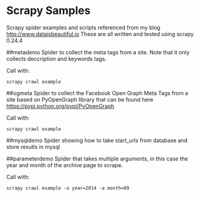 Scrapy Samples
==============

Scrapy spider examples and scripts referenced from my blog http://www.dataisbeautiful.io
These are all written and tested using scrapy 0.24.4

##metademo
Spider to collect the meta tags from a site. Note that it only collects deccription and keywords tags.

Call with:

`scrapy crawl example`

##ogmeta
Spider to collect the Facebook Open Graph Meta Tags from a site based on PyOpenGraph library that can be found here https://pypi.python.org/pypi/PyOpenGraph

Call with:

`scrapy crawl example`

##mysqldemo
Spider showing how to take start_urls from database and store resutls in mysql

##parameterdemo
Spider that takes multiple arguments, in this case the year and month of the archive page to scrape.

Call with:

`scrapy crawl example -a year=2014 -a month=09`
